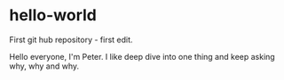 # hello-world
First git hub repository - first edit. 

Hello everyone, I'm Peter. I like deep dive into one thing and keep asking why, why and why.
